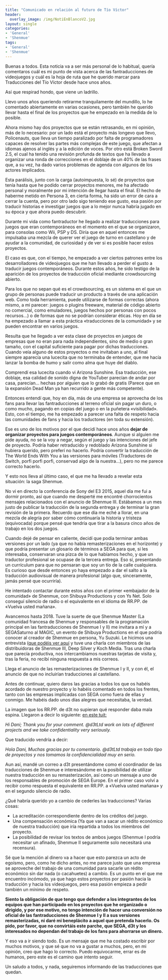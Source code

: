```yaml
---
title: "Comunicado en relación al futuro de Tío Víctor"
header:
  overlay_image: /img/NotiEnBlancoV2.jpg
layout: single
categories:
- 'General'
- 'Shenmue'
tags:
- 'General'
- 'Shenmue'
---
```


Buenas a todos. Esta noticia va a ser más personal de lo habitual, quería comentaros cuál es mi punto de vista acerca 
de las fantraducciones de videojuegos y cuál es la hoja de ruta que he querido marcar para Traducciones del Tío Víctor 
desde hace unos años.

Así que respirad hondo, que viene un ladrillo.

Llevo unos años queriendo retirarme tranquilamente del mundillo, lo he comentado abiertamente en varias ocasiones, 
pero también he querido llevar hasta el final de los proyectos que he empezado en la medida de lo posible.

Ahora mismo hay dos proyectos que se están retrasando, en mi opinión, más de lo necesario: por un lado está el proyecto más 
longevo que llevo, Policenauts, que lleva un tiempo paralizado por falta de programadores capaces de resolver las partes más 
complejas de este juego, que afectan a idiomas ajenos al inglés y a la edición de voces. Por otro está Broken Sword 2.5, 
el cual ha tenido una revisión profunda de textos que ha llevado a organizar una ronda de correcciones en el doblaje de 
un 40% de las frases que, a su vez, ha dado varios problemas de agenda con algunos de los actores implicados.

Esta parálisis, junto con la carga (autoimpuesta, lo sé) de proyectos que tenía hasta que he podido cerrar proyectos menores, 
me ha afectado personal y moralmente por mi intención de llegar hasta el final. El hecho de haberme metido en Persona 3, 
en cierta forma, ha sido un error de cara a cerrar la cuenta, pero por otro lado sigo teniendo ese gusto, esa pasión por 
traducir historias e investigar juegos que a lo mejor nunca habría jugado en su época y que ahora puedo descubrir.

Durante mi vida como fantraductor he llegado a realizar traducciones para juegos que eran contemporáneos en el momento en el que 
se organizaron, para consolas como Wii, PSP y DS. Diría que en aquel entonces me impulsaba una mezcla de querer ver el juego de 
turno en castellano y de ayudar a la comunidad, de curiosidad y de ver si es posible hacer estos proyectos.

El caso es que, con el tiempo, he empezado a ver ciertos patrones entre los desarrolladores de videojuegos que me han llevado 
a perder el gusto a traducir juegos contemporáneos. Durante estos años, he sido testigo de la aparición de los proyectos de traducción 
oficial mediante crowdsourcing abierto.

Para los que no sepan qué es el crowdsourcing, es un sistema en el que un grupo de personas puede traducir un producto a través 
de una aplicación web. Como toda herramienta, puede utilizarse de formas correctas (ahora mismo, a mi parecer: juegos o plugins 
freeware, material de código abierto no comercial, como emuladores, juegos hechos por personas con pocos recursos...) o de formas 
que no se podrían considerar éticas. Hoy en día se ha empezado a llamar a esta práctica «traducciones de la comunidad» y se pueden 
encontrar en varios juegos.

Resulta que he llegado a ver esta clase de proyectos en juegos de empresas que no eran para nada independientes, sino de medio o gran 
tamaño, con el capital suficiente para pagar por dichas traducciones. Cuando veía alguno de estos proyectos o me invitaban a uno, al final 
siempre aparecía una lucecita que no terminaba de entender, que me hacía lanzar la bomba de humo y salir como alma que huye del diablo.

Comprendí esa lucecita cuando vi Arizona Sunshine. Esa traducción, ese doblaje, esa calidad de sonido digna de YouTuber parecían 
de andar por casa, parecían... hechas por alguien que lo grabó de gratis (Parece que en la expansión Dead Man ya han recurrido a 
gente más competente).

Entonces entendí que, hoy en día, más de una empresa se aprovecha de los fans para llevar las fantraducciones al terreno oficial 
sin pagar un duro, o como mucho, pagando en copias del juego o en la puñetera «visibilidad». Esto, con el tiempo, me ha empezado 
a parecer una falta de respeto hacia las comunidades de fans y hacia los traductores (en toda su extensión).

Ese es uno de los motivos por el que decidí hace unos años **dejar de organizar proyectos para juegos contemporáneos**. Aunque si 
alguien me pide ayuda, no se la voy a negar, según el juego y las intenciones del jefe de proyecto. Podría haber retraducido y 
redoblado Arizona Sunshine si hubiera querido, pero preferí no hacerlo. Podría convertir la traducción de The World Ends With You 
a las versiones para móviles (Traductores de Switch, porfi porfi porfi, conservad algo de la nuestra...), pero no me parece 
correcto hacerlo.

Y esto nos lleva al último caso, el que me ha llevado a revelar esta situación: la saga Shenmue.

No vi en directo la conferencia de Sony del E3 2015, aquel día me fui a dormir pronto, así que cuando me desperté me encontré 
chorrocientos mensajes relacionados con el anuncio de Shenmue III. Estábamos a un mes justo de publicar la traducción de la 
segunda entrega y de terminar la gran revisión de la primera. Recuerdo que ese día me eché a llorar, en una mezcla de alegría 
por saber cómo continuaría la historia y tristeza (equivocada) porque pensé que tendría que tirar a la basura cinco años de 
trabajo en los dos juegos.

Cuando dejé de pensar en caliente, decidí que podía terminar ambas versiones por un lado (ya que no había remasterizaciones 
en el horizonte) y que podría presentar un glosario de términos a SEGA para que, si les interesaba, conservaran una pizca de lo 
que habíamos hecho, y que un traductor profesional se ocupase de la tercera entrega. Eso sí, presentando un currículum para que 
no pensaran que soy un tío de la calle cualquiera. Es curioso que desde entonces yo haya empezado a dar el salto a la traducción 
audiovisual de manera profesional (algo que, sinceramente, jamás pensé que ocurriría).

He intentado contactar durante estos años con el primer «embajador de la comunidad» de Shenmue, con Shibuya Productions y 
con Ys Net. Solo conseguí silencio de radio o el equivalente en el idioma de RR.PP. de «Vuelva usted mañana».

Avancemos hasta 2018. Tuve la suerte de que Shenmue Master (La comunidad francesa de Shenmue y responsables de la programación 
principal en las fantraducciones de Shenmue I y II) me invitara a mí y a SEGASaturno al MAGIC, un evento de Shibuya Productions 
en el que podría conocer al creador de Shenmue en persona, Yu Suzuki. Le hicimos una entrevista 
([que podéis ver aquí](http://www.segasaturno.com/portal/nuestra-entrevista-a-yu-suzuki-en-el-magic-monaco-2018-vf32-vt9374.html?sid=9742496e1ff687fb5bd19f3bc730da68) 
y tuve una charla con miembros de las distribuidoras de Shenmue III, Deep Silver y Koch Media. Tras una charla que parecía 
productiva, nos intercambiamos nuestras tarjetas de visita y, tras la feria, no recibí ninguna respuesta a mis correos.

Llega el anuncio de las remasterizaciones de Shenmue I y II, y con él, el anuncio de que no incluirían traducciones al castellano.

Antes de continuar, quiero daros las gracias a todos los que os habéis acordado de nuestro proyecto y lo habéis comentado 
en todos los frentes, tanto con las empresas implicadas con SEGA como fuera de ellas y conmigo. Me habéis dado unos días 
alegres que necesitaba, la verdad.

La imagen que los RR.PP. de d3t no supieran qué responder daba mala espina. Llegaron a decir lo siguiente: 
[en este tuit:](https://twitter.com/d3tLtd/status/985873986583228419)

_Hi Dani; Thank you for your comment. @d3tLtd work on lots of different projects and we take confidentiality very seriously._

Que traducido vendría a decir:

_Hola Dani, Muchas gracias por tu comentario. @d3tLtd trabaja en todo tipo de proyectos y nos tomamos la confidencialidad muy en serio._

Aun así, mandé un correo a d3t presentándome como el coordinador de las traducciones de Shenmue e interesándome en la 
posibilidad de utilizar nuestra traducción en su remasterización, así como un mensaje a uno de los responsables de promoción 
de SEGA Europe. En el primer caso volví a recibir como respuesta el equivalente en RR.PP. a «Vuelva usted mañana» y en el 
segundo silencio de radio.

¿Qué habría querido yo a cambio de cederles las traducciones? Varias cosas:
 - La acreditación correspondiente dentro de los créditos del juego.
 - Una compensación económica (Ya que van a sacar un rédito económico de nuestra traducción) que iría repartida a todos los miembros del proyecto.
 - La posibilidad de revisar los textos de ambos juegos (Shenmue I podría necesitar un afinado, Shenmue II seguramente solo necesitará una recensura).

Sé que la mención al dinero va a hacer que esto parezca un acto de egoísmo, pero, como he dicho antes, no me parece justo 
que una empresa se aproveche del trabajo de una comunidad para sacarle un rédito económico sin dar nada (o cacahuetes) a cambio. 
Es un punto en el que me encuentro incómodo, ya que hago estos proyectos por pasión hacia la traducción y hacia los videojuegos, 
pero esa pasión empieza a pedir también un mínimo de respeto.

**Siento la obligación de que tengo que defender a los integrantes de los equipos que han participado en los proyectos que he 
organizado o dirigido, y por ese motivo, no tengo intención de hacer una conversión no oficial de las fantraducciones de 
Shenmue I y II a sus versiones remasterizadas, ni daré mi beneplácito a aquel que pretenda hacerlo. Os pido, por favor, que no 
convirtáis este parche, que SEGA, d3t y los interesados no dependan del trabajo de los fans para ahorrarse un dinero.**

Y eso va a ir siendo todo. Es un mensaje que me ha costado escribir por muchos motivos, y que sé que no va a gustar a muchos, 
pero, en mi opinión, creo que hago lo correcto. Puedo equivocarme, errar es de humanos, pero este es el camino que intento seguir.

Un saludo a todos, y nada, seguiremos informando de las traducciones que quedan.